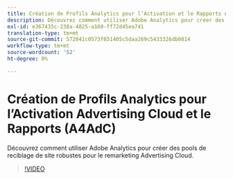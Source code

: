 ```yaml
---
title: Création de Profils Analytics pour l’Activation et le Rapports Advertising Cloud
description: Découvrez comment utiliser Adobe Analytics pour créer des pools de reciblage de site robustes pour le remarketing Advertising Cloud.
exl-id: e367435c-238a-4025-a160-ff72d45ea741
translation-type: tm+mt
source-git-commit: 572041c0573f651405c5daa269c5433326db0814
workflow-type: tm+mt
source-wordcount: '52'
ht-degree: 0%

---
```


# Création de Profils Analytics pour l’Activation Advertising Cloud et le Rapports (A4AdC)

Découvrez comment utiliser Adobe Analytics pour créer des pools de reciblage de site robustes pour le remarketing Advertising Cloud.

>[!VIDEO](https://video.tv.adobe.com/v/33503)
